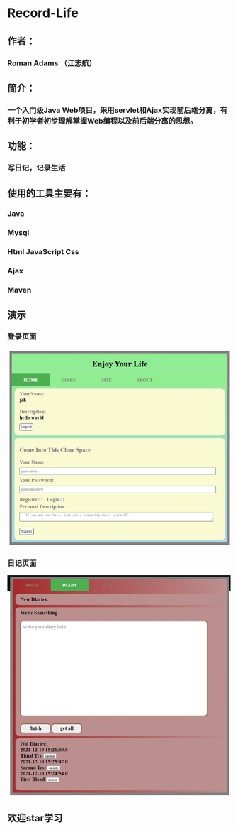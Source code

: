 # Record-Life

## 作者：

### Roman Adams （江志航）

## 简介：

### 一个入门级Java Web项目，采用servlet和Ajax实现前后端分离，有利于初学者初步理解掌握Web编程以及前后端分离的思想。

## 功能：

### 写日记，记录生活

## 使用的工具主要有：

### Java

### Mysql

### Html JavaScript Css

### Ajax

### Maven

## 演示

### 登录页面

![](1.jpeg)

### 日记页面

![](2.jpeg)

## 欢迎star学习
